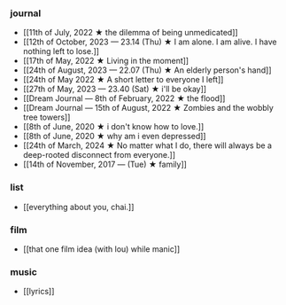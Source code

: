 ### journal
- [[11th of July, 2022 ★ the dilemma of being unmedicated]]
- [[12th of October, 2023 — 23.14 (Thu) ★ I am alone. I am alive. I have nothing left to lose.]]
- [[17th of May, 2022 ★ Living in the moment]]
- [[24th of August, 2023 — 22.07 (Thu) ★ An elderly person's hand]]
- [[24th of May 2022 ★ A short letter to everyone I left]]
- [[27th of May, 2023 — 23.40 (Sat) ★ i'll be okay]]
- [[Dream Journal — 8th of February, 2022 ★ the flood]]
- [[Dream Journal — 15th of August, 2022 ★ Zombies and the wobbly tree towers]] 
- [[8th of June, 2020 ★ i don't know how to love.]]
- [[8th of June, 2020 ★ why am i even depressed]]
- [[24th of March, 2024 ★ No matter what I do, there will always be a deep-rooted disconnect from everyone.]]
- [[14th of November, 2017 — (Tue) ★ family]]
### list
- [[everything about you, chai.]] 
### film
- [[that one film idea (with lou) while manic]]
### music
- [[lyrics]]